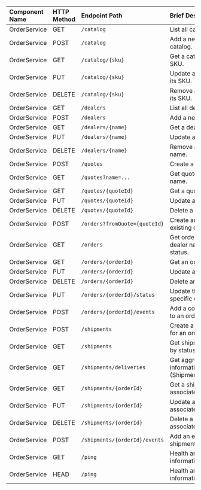 | Component Name | HTTP Method | Endpoint Path | Brief Description |
| :--- | :--- | :--- | :--- |
| OrderService | GET | `/catalog` | List all catalog items. |
| OrderService | POST | `/catalog` | Add a new item to the catalog. |
| OrderService | GET | `/catalog/{sku}` | Get a catalog item by its SKU. |
| OrderService | PUT | `/catalog/{sku}` | Update a catalog item by its SKU. |
| OrderService | DELETE | `/catalog/{sku}` | Remove a catalog item by its SKU. |
| OrderService | GET | `/dealers` | List all dealers. |
| OrderService | POST | `/dealers` | Add a new dealer. |
| OrderService | GET | `/dealers/{name}` | Get a dealer by name. |
| OrderService | PUT | `/dealers/{name}` | Update a dealer by name. |
| OrderService | DELETE | `/dealers/{name}` | Remove a dealer by name. |
| OrderService | POST | `/quotes` | Create a new quote. |
| OrderService | GET | `/quotes?name=...` | Get quotes by customer name. |
| OrderService | GET | `/quotes/{quoteId}` | Get a quote by its ID. |
| OrderService | PUT | `/quotes/{quoteId}` | Update a quote by its ID. |
| OrderService | DELETE | `/quotes/{quoteId}` | Delete a quote by its ID. |
| OrderService | POST | `/orders?fromQuote={quoteId}` | Create an order from an existing quote. |
| OrderService | GET | `/orders` | Get orders, filterable by dealer name and/or status. |
| OrderService | GET | `/orders/{orderId}` | Get an order by its ID. |
| OrderService | PUT | `/orders/{orderId}` | Update an order by its ID. |
| OrderService | DELETE | `/orders/{orderId}` | Delete an order by its ID. |
| OrderService | PUT | `/orders/{orderId}/status` | Update the status of a specific order. |
| OrderService | POST | `/orders/{orderId}/events` | Add a comment or event to an order's log. |
| OrderService | POST | `/shipments` | Create a new shipment for an order. |
| OrderService | GET | `/shipments` | Get shipments, filterable by status. |
| OrderService | GET | `/shipments/deliveries` | Get aggregated delivery information (Shipment+Order+Quote). |
| OrderService | GET | `/shipments/{orderId}` | Get a shipment by its associated order ID. |
| OrderService | PUT | `/shipments/{orderId}` | Update a shipment by its associated order ID. |
| OrderService | DELETE | `/shipments/{orderId}` | Delete a shipment by its associated order ID. |
| OrderService | POST | `/shipments/{orderId}/events` | Add an event to a shipment's log. |
| OrderService | GET | `/ping` | Health and build information check. |
| OrderService | HEAD | `/ping` | Health and build information check. |